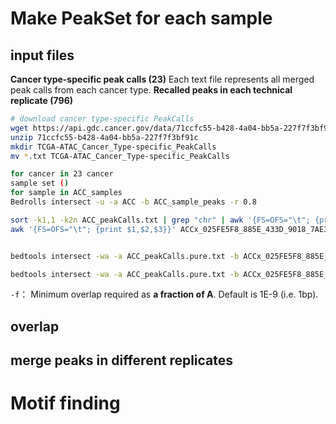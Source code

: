 # Make PeakSet for each sample
## input files
**Cancer type-specific peak calls (23)**
Each text file represents all merged peak calls from each cancer type. 
**Recalled peaks in each technical replicate (796)**
```bash
# download cancer type-specific PeakCalls
wget https://api.gdc.cancer.gov/data/71ccfc55-b428-4a04-bb5a-227f7f3bf91c
unzip 71ccfc55-b428-4a04-bb5a-227f7f3bf91c
mkdir TCGA-ATAC_Cancer_Type-specific_PeakCalls
mv *.txt TCGA-ATAC_Cancer_Type-specific_PeakCalls
```
```bash
for cancer in 23 cancer
sample set ()
for sample in ACC_samples
Bedrolls intersect -u -a ACC -b ACC_sample_peaks -r 0.8
```
```bash
sort -k1,1 -k2n ACC_peakCalls.txt | grep "chr" | awk '{FS=OFS="\t"; {print $1,$2,$3,$4}}' > ACC_peakCalls.pure.txt
awk '{FS=OFS="\t"; {print $1,$2,$3}}' ACCx_025FE5F8_885E_433D_9018_7AE322A92285_X034_S09_L133_B1_T1_PMRG.insertions.peaks001.bed | grep "chr"> ACCx_025FE5F8_885E_433D_9018_7AE322A92285_X034_S09_L133_B1_T1_PMRG.insertions.peaks001.pure.bed


bedtools intersect -wa -a ACC_peakCalls.pure.txt -b ACCx_025FE5F8_885E_433D_9018_7AE322A92285_X034_S09_L133_B1_T1_PMRG.insertions.peaks001.pure.bed -sorted -filenames -f 1.0 

bedtools intersect -wa -a ACC_peakCalls.pure.txt -b ACCx_025FE5F8_885E_433D_9018_7AE322A92285_X034_S09_L133_B1_T1_PMRG.insertions.peaks001.pure.bed -sorted -filenames -c -f 1.0
```
`-f`： Minimum overlap required as **a fraction of A**. Default is 1E-9 (i.e. 1bp).
## overlap
## merge peaks in different replicates
# Motif finding

<!--stackedit_data:
eyJoaXN0b3J5IjpbLTY3MjA2MDY4OCwtMTA3NDM3ODQ2LC0xOD
Q3MzI3OTM5LDM1MzIxOSwtMjEzNzc1OTc5NSwtMjExNzg5NjMx
LDU3OTU5OTE3NSwtMTkyNTc5MDU2LC03NjQ2NjI3MDEsMjg4NT
k5MjkwLDE1ODc3MzkzNTIsLTIwNTIyNzAzMTIsMTQ1NDA5MzYz
NywtMTUxOTM4MjQxNiwtMzQyMTYzNzEsLTE5NTEwNDMwMjddfQ
==
-->